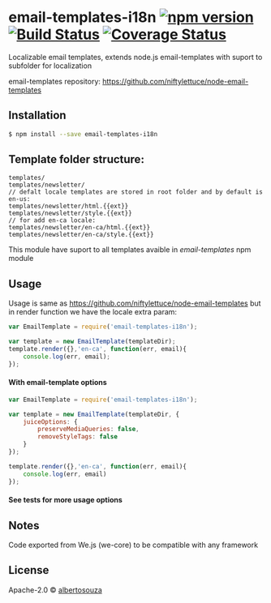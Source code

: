 # email-templates-i18n [![npm version](https://badge.fury.io/js/email-templates-i18n.svg)](https://badge.fury.io/js/email-templates-i18n) [![Build Status](https://travis-ci.org/albertosouza/email-templates-i18n.svg?branch=master)](https://travis-ci.org/albertosouza/email-templates-i18n) [![Coverage Status](https://coveralls.io/repos/github/albertosouza/email-templates-i18n/badge.svg?branch=master)](https://coveralls.io/github/albertosouza/email-templates-i18n?branch=master)

Localizable email templates, extends node.js email-templates with suport to subfolder for localization

email-templates repository: https://github.com/niftylettuce/node-email-templates 

## Installation

```sh
$ npm install --save email-templates-i18n
```

## Template folder structure:
```
templates/
templates/newsletter/
// defalt locale templates are stored in root folder and by default is en-us:
templates/newsletter/html.{{ext}}
templates/newsletter/style.{{ext}}
// for add en-ca locale:
templates/newsletter/en-ca/html.{{ext}}
templates/newsletter/en-ca/style.{{ext}}
```

This module have suport to all templates avaible in *email-templates* npm module

## Usage

Usage is same as https://github.com/niftylettuce/node-email-templates but in render function we have the locale extra param:

```js
var EmailTemplate = require('email-templates-i18n');

var template = new EmailTemplate(templateDir);
template.render({},'en-ca', function(err, email){
    console.log(err, email);
});
```

#### With email-template options

```js
var EmailTemplate = require('email-templates-i18n');

var template = new EmailTemplate(templateDir, {
    juiceOptions: {
        preserveMediaQueries: false,
        removeStyleTags: false
    }
});

template.render({},'en-ca', function(err, email){
    console.log(err, email)
});
```

#### See tests for more usage options

## Notes

Code exported from We.js (we-core) to be compatible with any framework

## License

Apache-2.0 © [albertosouza](http://albertosouza.net/)

[npm-image]: https://badge.fury.io/js/email-templates-i18n.svg
[npm-url]: https://npmjs.org/package/email-templates-i18n
[travis-image]: https://travis-ci.org/albertosouza/email-templates-i18n.svg?branch=master
[travis-url]: https://travis-ci.org/albertosouza/email-templates-i18n
[daviddm-image]: https://david-dm.org/albertosouza/email-templates-i18n.svg?theme=shields.io
[daviddm-url]: https://david-dm.org/albertosouza/email-templates-i18n
[coveralls-image]: https://coveralls.io/repos/albertosouza/email-templates-i18n/badge.svg
[coveralls-url]: https://coveralls.io/r/albertosouza/email-templates-i18n
